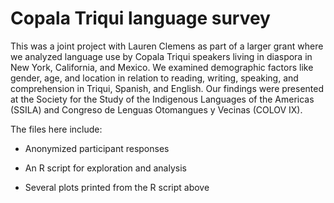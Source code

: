 # Copala Triqui language survey

This was a joint project with Lauren Clemens as part of a larger grant where we analyzed language use by Copala Triqui speakers living in diaspora in New York, California, and Mexico. We examined demographic factors like gender, age, and location in relation to reading, writing, speaking, and comprehension in Triqui, Spanish, and English. Our findings were presented at the Society for the Study of the Indigenous Languages of the Americas (SSILA) and Congreso de Lenguas Otomangues y Vecinas (COLOV IX).

The files here include:

* Anonymized participant responses
 
* An R script for exploration and analysis

* Several plots printed from the R script above

